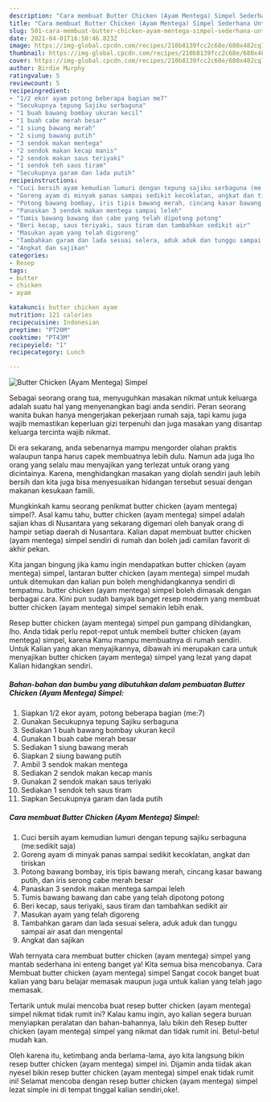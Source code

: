 ```yaml
---
description: "Cara membuat Butter Chicken (Ayam Mentega) Simpel Sederhana Untuk Jualan"
title: "Cara membuat Butter Chicken (Ayam Mentega) Simpel Sederhana Untuk Jualan"
slug: 501-cara-membuat-butter-chicken-ayam-mentega-simpel-sederhana-untuk-jualan
date: 2021-04-01T16:50:46.823Z
image: https://img-global.cpcdn.com/recipes/210b8139fcc2c68e/680x482cq70/butter-chicken-ayam-mentega-simpel-foto-resep-utama.jpg
thumbnail: https://img-global.cpcdn.com/recipes/210b8139fcc2c68e/680x482cq70/butter-chicken-ayam-mentega-simpel-foto-resep-utama.jpg
cover: https://img-global.cpcdn.com/recipes/210b8139fcc2c68e/680x482cq70/butter-chicken-ayam-mentega-simpel-foto-resep-utama.jpg
author: Birdie Murphy
ratingvalue: 5
reviewcount: 5
recipeingredient:
- "1/2 ekor ayam potong beberapa bagian me7"
- "Secukupnya tepung Sajiku serbaguna"
- "1 buah bawang bombay ukuran kecil"
- "1 buah cabe merah besar"
- "1 siung bawang merah"
- "2 siung bawang putih"
- "3 sendok makan mentega"
- "2 sendok makan kecap manis"
- "2 sendok makan saus teriyaki"
- "1 sendok teh saus tiram"
- "Secukupnya garam dan lada putih"
recipeinstructions:
- "Cuci bersih ayam kemudian lumuri dengan tepung sajiku serbaguna (me:sedikit saja)"
- "Goreng ayam di minyak panas sampai sedikit kecoklatan, angkat dan tiriskan"
- "Potong bawang bombay, iris tipis bawang merah, cincang kasar bawang putih, dan iris serong cabe merah besar"
- "Panaskan 3 sendok makan mentega sampai leleh"
- "Tumis bawang bawang dan cabe yang telah dipotong potong"
- "Beri kecap, saus teriyaki, saus tiram dan tambahkan sedikit air"
- "Masukan ayam yang telah digoreng"
- "Tambahkan garam dan lada sesuai selera, aduk aduk dan tunggu sampai air asat dan mengental"
- "Angkat dan sajikan"
categories:
- Resep
tags:
- butter
- chicken
- ayam

katakunci: butter chicken ayam 
nutrition: 121 calories
recipecuisine: Indonesian
preptime: "PT20M"
cooktime: "PT43M"
recipeyield: "1"
recipecategory: Lunch

---
```



![Butter Chicken (Ayam Mentega) Simpel](https://img-global.cpcdn.com/recipes/210b8139fcc2c68e/680x482cq70/butter-chicken-ayam-mentega-simpel-foto-resep-utama.jpg)

Sebagai seorang orang tua, menyuguhkan masakan nikmat untuk keluarga adalah suatu hal yang menyenangkan bagi anda sendiri. Peran seorang  wanita bukan hanya mengerjakan pekerjaan rumah saja, tapi kamu juga wajib memastikan keperluan gizi terpenuhi dan juga masakan yang disantap keluarga tercinta wajib nikmat.

Di era  sekarang, anda sebenarnya mampu mengorder olahan praktis walaupun tanpa harus capek membuatnya lebih dulu. Namun ada juga lho orang yang selalu mau menyajikan yang terlezat untuk orang yang dicintainya. Karena, menghidangkan masakan yang diolah sendiri jauh lebih bersih dan kita juga bisa menyesuaikan hidangan tersebut sesuai dengan makanan kesukaan famili. 



Mungkinkah kamu seorang penikmat butter chicken (ayam mentega) simpel?. Asal kamu tahu, butter chicken (ayam mentega) simpel adalah sajian khas di Nusantara yang sekarang digemari oleh banyak orang di hampir setiap daerah di Nusantara. Kalian dapat membuat butter chicken (ayam mentega) simpel sendiri di rumah dan boleh jadi camilan favorit di akhir pekan.

Kita jangan bingung jika kamu ingin mendapatkan butter chicken (ayam mentega) simpel, lantaran butter chicken (ayam mentega) simpel mudah untuk ditemukan dan kalian pun boleh menghidangkannya sendiri di tempatmu. butter chicken (ayam mentega) simpel boleh dimasak dengan berbagai cara. Kini pun sudah banyak banget resep modern yang membuat butter chicken (ayam mentega) simpel semakin lebih enak.

Resep butter chicken (ayam mentega) simpel pun gampang dihidangkan, lho. Anda tidak perlu repot-repot untuk membeli butter chicken (ayam mentega) simpel, karena Kamu mampu membuatnya di rumah sendiri. Untuk Kalian yang akan menyajikannya, dibawah ini merupakan cara untuk menyajikan butter chicken (ayam mentega) simpel yang lezat yang dapat Kalian hidangkan sendiri.

<!--inarticleads1-->

##### Bahan-bahan dan bumbu yang dibutuhkan dalam pembuatan Butter Chicken (Ayam Mentega) Simpel:

1. Siapkan 1/2 ekor ayam, potong beberapa bagian (me:7)
1. Gunakan Secukupnya tepung Sajiku serbaguna
1. Sediakan 1 buah bawang bombay ukuran kecil
1. Gunakan 1 buah cabe merah besar
1. Sediakan 1 siung bawang merah
1. Siapkan 2 siung bawang putih
1. Ambil 3 sendok makan mentega
1. Sediakan 2 sendok makan kecap manis
1. Gunakan 2 sendok makan saus teriyaki
1. Sediakan 1 sendok teh saus tiram
1. Siapkan Secukupnya garam dan lada putih




<!--inarticleads2-->

##### Cara membuat Butter Chicken (Ayam Mentega) Simpel:

1. Cuci bersih ayam kemudian lumuri dengan tepung sajiku serbaguna (me:sedikit saja)
1. Goreng ayam di minyak panas sampai sedikit kecoklatan, angkat dan tiriskan
1. Potong bawang bombay, iris tipis bawang merah, cincang kasar bawang putih, dan iris serong cabe merah besar
1. Panaskan 3 sendok makan mentega sampai leleh
1. Tumis bawang bawang dan cabe yang telah dipotong potong
1. Beri kecap, saus teriyaki, saus tiram dan tambahkan sedikit air
1. Masukan ayam yang telah digoreng
1. Tambahkan garam dan lada sesuai selera, aduk aduk dan tunggu sampai air asat dan mengental
1. Angkat dan sajikan




Wah ternyata cara membuat butter chicken (ayam mentega) simpel yang mantab sederhana ini enteng banget ya! Kita semua bisa mencobanya. Cara Membuat butter chicken (ayam mentega) simpel Sangat cocok banget buat kalian yang baru belajar memasak maupun juga untuk kalian yang telah jago memasak.

Tertarik untuk mulai mencoba buat resep butter chicken (ayam mentega) simpel nikmat tidak rumit ini? Kalau kamu ingin, ayo kalian segera buruan menyiapkan peralatan dan bahan-bahannya, lalu bikin deh Resep butter chicken (ayam mentega) simpel yang nikmat dan tidak rumit ini. Betul-betul mudah kan. 

Oleh karena itu, ketimbang anda berlama-lama, ayo kita langsung bikin resep butter chicken (ayam mentega) simpel ini. Dijamin anda tiidak akan nyesel bikin resep butter chicken (ayam mentega) simpel enak tidak rumit ini! Selamat mencoba dengan resep butter chicken (ayam mentega) simpel lezat simple ini di tempat tinggal kalian sendiri,oke!.

